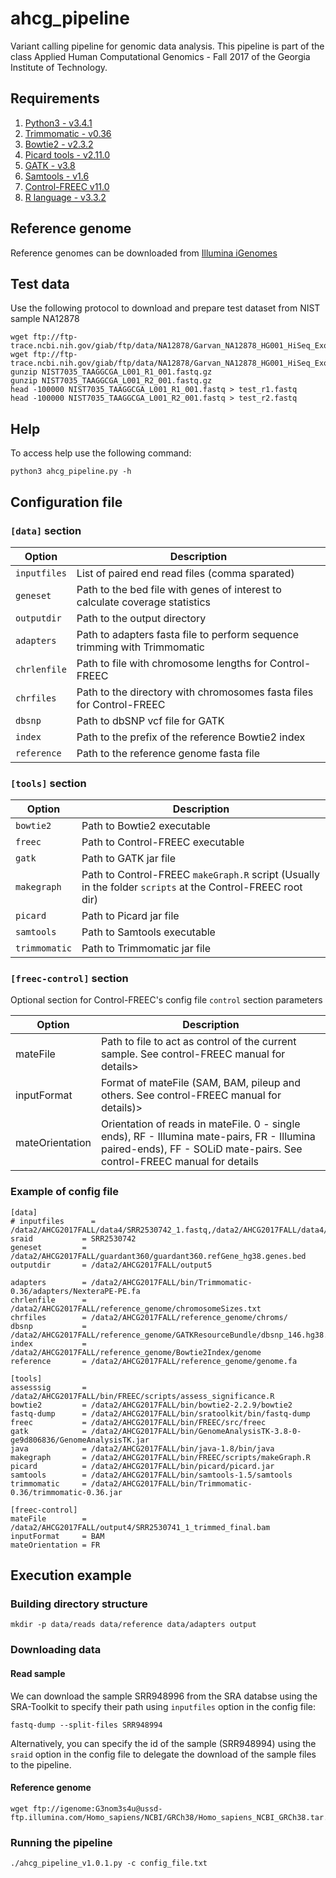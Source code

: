 # ahcg_pipeline

Variant calling pipeline for genomic data analysis. This pipeline is part of the class Applied Human Computational Genomics - Fall 2017 of the Georgia Institute of Technology.


## Requirements

1. [Python3 - v3.4.1](https://www.python.org/download/releases/3.4.1/)
2. [Trimmomatic - v0.36](http://www.usadellab.org/cms/uploads/supplementary/Trimmomatic/Trimmomatic-0.36.zip)
3. [Bowtie2 - v2.3.2](https://sourceforge.net/projects/bowtie-bio/files/bowtie2/2.3.2)
4. [Picard tools - v2.11.0](https://github.com/broadinstitute/picard/releases/download/2.11.0/picard.jar)
5. [GATK - v3.8](https://software.broadinstitute.org/gatk/download/)
6. [Samtools - v1.6](https://downloads.sourceforge.net/project/samtools/samtools/1.6/samtools-1.6.tar.bz2?r=https%3A%2F%2Fsourceforge.net%2Fprojects%2Fsamtools%2F&ts=1510018121&use_mirror=phoenixnap)
7. [Control-FREEC v11.0](https://github.com/BoevaLab/FREEC/archive/v11.0.tar.gz)
8. [R language - v3.3.2](https://cran.cnr.berkeley.edu/)

## Reference genome

Reference genomes can be downloaded from [Illumina iGenomes](http://support.illumina.com/sequencing/sequencing_software/igenome.html)

## Test data

Use the following protocol to download and prepare test dataset from NIST sample NA12878

```{sh}
wget ftp://ftp-trace.ncbi.nih.gov/giab/ftp/data/NA12878/Garvan_NA12878_HG001_HiSeq_Exome/NIST7035_TAAGGCGA_L001_R1_001.fastq.gz
wget ftp://ftp-trace.ncbi.nih.gov/giab/ftp/data/NA12878/Garvan_NA12878_HG001_HiSeq_Exome/NIST7035_TAAGGCGA_L001_R2_001.fastq.gz
gunzip NIST7035_TAAGGCGA_L001_R1_001.fastq.gz
gunzip NIST7035_TAAGGCGA_L001_R2_001.fastq.gz
head -100000 NIST7035_TAAGGCGA_L001_R1_001.fastq > test_r1.fastq
head -100000 NIST7035_TAAGGCGA_L001_R2_001.fastq > test_r2.fastq
```

## Help

To access help use the following command:

```{sh}
python3 ahcg_pipeline.py -h
```

## Configuration file

### `[data]` section

| Option       | Description                                                                  |
|--------------|------------------------------------------------------------------------------|
| `inputfiles` | List of paired end read files (comma sparated)                               |
| `geneset`    | Path to the bed file with genes of interest to calculate coverage statistics |
| `outputdir`  | Path to the output directory                                                 |
| `adapters`   | Path to adapters fasta file to perform sequence trimming with Trimmomatic    |
| `chrlenfile` | Path to file with chromosome lengths for Control-FREEC                       |
| `chrfiles`   | Path to the directory with chromosomes fasta files for Control-FREEC         |
| `dbsnp`      | Path to dbSNP vcf file for GATK                                              |
| `index`      | Path to the prefix of the reference Bowtie2 index                            |
| `reference`  | Path to the reference genome fasta file                                      |

### `[tools]` section

| Option        | Description                                                                                                |
|---------------|------------------------------------------------------------------------------------------------------------|
| `bowtie2`     | Path to Bowtie2 executable                                                                                 |
| `freec`       | Path to Control-FREEC executable                                                                           |
| `gatk`        | Path to GATK jar file                                                                                      |
| `makegraph`   | Path to Control-FREEC `makeGraph.R` script (Usually in the folder `scripts` at the Control-FREEC root dir) |
| `picard`      | Path to Picard jar file                                                                                    |
| `samtools`    | Path to Samtools executable                                                                                |
| `trimmomatic` | Path to Trimmomatic jar file                                                                               |

### `[freec-control]` section

Optional section for Control-FREEC's config file `control` section parameters

| Option          | Description                                                                                                                                                           |
| --------------- | --------------------------------------------------------------------------------------------------------------------------------------------------------------------- |
| mateFile        | Path to file to act as control of the current sample. See control-FREEC manual for details>                                                                           |
| inputFormat     | Format of mateFile (SAM, BAM, pileup and others. See control-FREEC manual for details)>                                                                               |
| mateOrientation | Orientation of reads in mateFile. 0 - single ends), RF - Illumina mate-pairs, FR - Illumina paired-ends), FF - SOLiD mate-pairs. See control-FREEC manual for details |

### Example of config file

```
[data]
# inputfiles      = /data2/AHCG2017FALL/data4/SRR2530742_1.fastq,/data2/AHCG2017FALL/data4/SRR2530742_2.fastq
sraid           = SRR2530742
geneset         = /data2/AHCG2017FALL/guardant360/guardant360.refGene_hg38.genes.bed
outputdir       = /data2/AHCG2017FALL/output5

adapters        = /data2/AHCG2017FALL/bin/Trimmomatic-0.36/adapters/NexteraPE-PE.fa
chrlenfile      = /data2/AHCG2017FALL/reference_genome/chromosomeSizes.txt
chrfiles        = /data2/AHCG2017FALL/reference_genome/chroms/
dbsnp           = /data2/AHCG2017FALL/reference_genome/GATKResourceBundle/dbsnp_146.hg38.vcf.gz
index           = /data2/AHCG2017FALL/reference_genome/Bowtie2Index/genome
reference       = /data2/AHCG2017FALL/reference_genome/genome.fa

[tools]
assesssig       = /data2/AHCG2017FALL/bin/FREEC/scripts/assess_significance.R
bowtie2         = /data2/AHCG2017FALL/bin/bowtie2-2.2.9/bowtie2
fastq-dump      = /data2/AHCG2017FALL/bin/sratoolkit/bin/fastq-dump
freec           = /data2/AHCG2017FALL/bin/FREEC/src/freec
gatk            = /data2/AHCG2017FALL/bin/GenomeAnalysisTK-3.8-0-ge9d806836/GenomeAnalysisTK.jar
java            = /data2/AHCG2017FALL/bin/java-1.8/bin/java
makegraph       = /data2/AHCG2017FALL/bin/FREEC/scripts/makeGraph.R
picard          = /data2/AHCG2017FALL/bin/picard/picard.jar
samtools        = /data2/AHCG2017FALL/bin/samtools-1.5/samtools
trimmomatic     = /data2/AHCG2017FALL/bin/Trimmomatic-0.36/trimmomatic-0.36.jar

[freec-control]
mateFile        = /data2/AHCG2017FALL/output4/SRR2530741_1_trimmed_final.bam
inputFormat     = BAM
mateOrientation = FR
```

##  Execution example

### Building directory structure

```{sh}
mkdir -p data/reads data/reference data/adapters output
```
### Downloading data

#### Read sample

We can download the sample SRR948996 from the SRA databse using the SRA-Toolkit
to specify their path using `inputfiles` option in the config file:

```{sh}
fastq-dump --split-files SRR948994
```

Alternatively, you can specify the id of the sample (SRR948994) using the
`sraid` option in the config file to delegate the download of the sample files
to the pipeline.

#### Reference genome

```{sh}
wget ftp://igenome:G3nom3s4u@ussd-ftp.illumina.com/Homo_sapiens/NCBI/GRCh38/Homo_sapiens_NCBI_GRCh38.tar.gz
```
###  Running the pipeline

```{sh}
./ahcg_pipeline_v1.0.1.py -c config_file.txt
```
